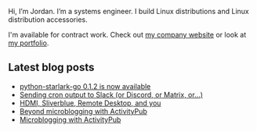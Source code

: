 Hi, I’m Jordan. I’m a systems engineer. I build Linux distributions and Linux distribution accessories.

I'm available for contract work. Check out [my company website](https://caketop.app/) or look at [my portfolio](https://jordemort.dev).

## Latest blog posts

<!-- BLOG-POST-LIST:START -->
- [python-starlark-go 0.1.2 is now available](https://jordemort.dev/blog/python-starlark-go-0.1.2/)
- [Sending cron output to Slack &lpar;or Discord, or Matrix, or...&rpar;](https://jordemort.dev/blog/sending-cron-output-to-slack/)
- [HDMI, Sliverblue, Remote Desktop, and you](https://jordemort.dev/blog/hdmi-edid-silverblue-and-you/)
- [Beyond microblogging with ActivityPub](https://jordemort.dev/blog/lwn-beyond-microblogging-with-activitypub/)
- [Microblogging with ActivityPub](https://jordemort.dev/blog/lwn-microblogging-with-activitypub/)
<!-- BLOG-POST-LIST:END -->
